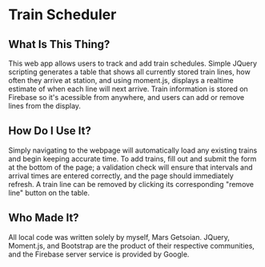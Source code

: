 # Train Scheduler

## What Is This Thing?
This web app allows users to track and add train schedules. Simple JQuery scripting generates a table that shows all currently stored train lines, how often they arrive at station, and using moment.js, displays a realtime estimate of when each line will next arrive. Train information is stored on Firebase so it's acessible from anywhere, and users can add or remove lines from the display.

## How Do I Use It?
Simply navigating to the webpage will automatically load any existing trains and begin keeping accurate time. To add trains, fill out and submit the form at the bottom of the page; a validation check will ensure that intervals and arrival times are entered correctly, and the page should immediately refresh. A train line can be removed by clicking its corresponding "remove line" button on the table.

## Who Made It?
All local code was written solely by myself, Mars Getsoian. JQuery, Moment.js, and Bootstrap are the product of their respective communities, and the Firebase server service is provided by Google.